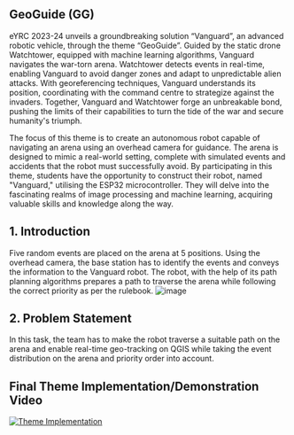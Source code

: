 ## GeoGuide (GG)
eYRC 2023-24 unveils a groundbreaking solution “Vanguard”, an advanced robotic vehicle, through the theme “GeoGuide”. Guided by the static drone Watchtower, equipped with machine learning algorithms, Vanguard navigates the war-torn arena. Watchtower detects events in real-time, enabling Vanguard to avoid danger zones and adapt to unpredictable alien attacks. With georeferencing techniques, Vanguard understands its position, coordinating with the command centre to strategize against the invaders. Together, Vanguard and Watchtower forge an unbreakable bond, pushing the limits of their capabilities to turn the tide of the war and secure humanity's triumph.

The focus of this theme is to create an autonomous robot capable of navigating an arena using an overhead camera for guidance. The arena is designed to mimic a real-world setting, complete with simulated events and accidents that the robot must successfully avoid. By participating in this theme, students have the opportunity to construct their robot, named "Vanguard," utilising the ESP32 microcontroller. They will delve into the fascinating realms of image processing and machine learning, acquiring valuable skills and knowledge along the way.


## 1. Introduction
Five random events are placed on the arena at 5 positions. Using the overhead camera, the base station has to identify the events and conveys the information to the Vanguard robot. The robot, with the help of its path planning algorithms prepares a path to traverse the arena while following the correct priority as per the rulebook.
![image](https://github.com/Akash-Potti/GeoGuide-Eyrc-2023-Final-Theme-Implementation/assets/108288927/fb95e956-520b-452e-b988-49e9a5cd6434)

## 2. Problem Statement
In this task, the team has to make the robot traverse a suitable path on the arena and enable real-time geo-tracking on QGIS while taking the event distribution on the arena and priority order into account.

## Final Theme Implementation/Demonstration Video


[![Theme Implementation](https://img.youtube.com/vi/MJPColznaBs/0.jpg)](https://www.youtube.com/watch?v=MJPColznaBs)
